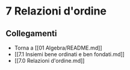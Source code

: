 # 7 Relazioni d'ordine

## Collegamenti
- Torna a [[01 Algebra/README.md]]
- [[7.1 Insiemi bene ordinati e ben fondati.md]]
- [[7.0 Relazioni d'ordine.md]]
